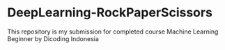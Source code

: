 # DeepLearning-RockPaperScissors
This repository is my submission for completed course Machine Learning Beginner by Dicoding Indonesia
